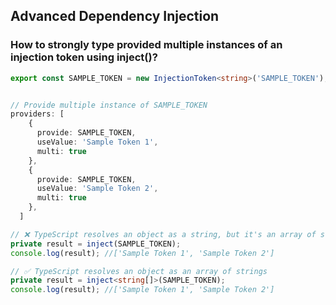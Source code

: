 ## Advanced Dependency Injection

### How to strongly type provided multiple instances of an injection token using inject()?

```ts
export const SAMPLE_TOKEN = new InjectionToken<string>('SAMPLE_TOKEN');


// Provide multiple instance of SAMPLE_TOKEN
providers: [
    {
      provide: SAMPLE_TOKEN,
      useValue: 'Sample Token 1',
      multi: true
    },
    {
      provide: SAMPLE_TOKEN,
      useValue: 'Sample Token 2',
      multi: true
    },
  ]

// ❌ TypeScript resolves an object as a string, but it's an array of strings
private result = inject(SAMPLE_TOKEN);
console.log(result); //['Sample Token 1', 'Sample Token 2']

// ✅ TypeScript resolves an object as an array of strings
private result = inject<string[]>(SAMPLE_TOKEN);
console.log(result); //['Sample Token 1', 'Sample Token 2']
```
